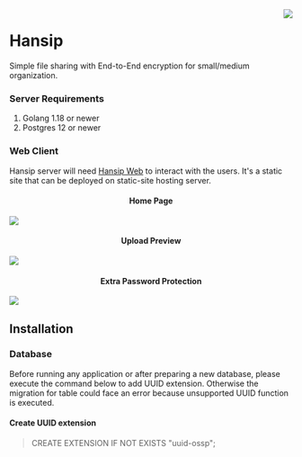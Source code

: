 
<img src="https://raw.github.com/slaveofcode/hansip/develop/assets/logo-256.png" align="right" />

# Hansip

Simple file sharing with End-to-End encryption for small/medium organization.

### Server Requirements

1. Golang 1.18 or newer
2. Postgres 12 or newer

### Web Client

Hansip server will need [Hansip Web](https://github.com/slaveofcode/hansip-web) to interact with the users. It's a static site that can be deployed on static-site hosting server.

<h4 align="center">Home Page</h4>

![](https://raw.github.com/slaveofcode/hansip/develop/assets/screenshots/homepage.png)

<h4 align="center">Upload Preview</h4>

![](https://raw.github.com/slaveofcode/hansip/develop/assets/screenshots/upload-preview.png)

<h4 align="center">Extra Password Protection</h4>

![](https://raw.github.com/slaveofcode/hansip/develop/assets/screenshots/security-password.png)

## Installation
### Database

Before running any application or after preparing a new database, please execute the command below to add UUID extension. Otherwise the migration for table could face an error because unsupported UUID function is executed.

#### Create UUID extension

> CREATE EXTENSION IF NOT EXISTS "uuid-ossp";